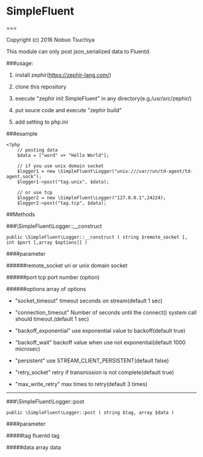 # SimpleFluent

===


Copyright (c) 2016 Nobuo Tsuchiya  


This module can only post json_serialized data to Fluentd.


###usage:

1. install zephir(https://zephir-lang.com/)

2. clone this repository

3. execute "zephir init SimpleFluent" in any directory(e.g./usr/src/zephir/)

4. put souce code and execute "zephir build"

5. add setting to php.ini


###example

```
<?php
    // posting data
    $data = ["word" => "Hello World"];

    // if you use unix domain socket
    $logger1 = new \SimpleFluent\Logger("unix:///var/run/td-agent/td-agent.sock");
    $logger1->post("tag.unix", $data);

    // or use tcp    
    $logger2 = new \SimpleFluent\Logger("127.0.0.1",24224);
    $logger2->post("tag.tcp", $data);

```

##Methods

###\SimpleFluent\Logger::__construct

```
public \SimpleFluent\Logger::__construct ( string $remote_socket [, int $port [,array $options]] )
```
####parameter

######remote_socket
uri or unix domain socket

######port
tcp port number (option)

######options
array of options

+ "socket_timeout"
timeout seconds on stream(default 1 sec)

+ "connection_timeout"
Number of seconds until the connect() system call should timeout.(default 1 sec)

+ "backoff_exponential"
use exponential value to backoff(default true)

+ "backoff_wait"
backoff value when use not exponential(default 1000 microsec)

+ "persistent"
use  STREAM_CLIENT_PERSISTENT(default false)

+ "retry_socket"
retry if transmission is not complete(default true)

+ "max_write_retry"
max times to retry(default 3 times)

---

###\SimpleFluent\Logger::post

```
public \SimpleFluent\Logger::post ( string $tag, array $data )
```
####parameter


#####tag
fluentd tag

#####data
array data
